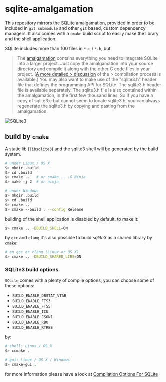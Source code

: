 # sqlite-amalgamation

This repository mirrors the [SQLite](http://www.sqlite.org/download.html)
amalgamation, provided in order to be included in `git submodule` and other
`git` based, custom dependency managers.
It also comes with a `cmake` build script to easily make the library and the shell
application.

SQLite includes more than 100 files in `*.c` / `*.h`, but
> The [amalgamation](http://www.sqlite.org/amalgamation.html) contains
> everything you need to integrate SQLite into a larger project. Just copy the
> amalgamation into your source directory and compile it along with the other C
> code files in your project. ([A more detailed
        > discussion](http://www.sqlite.org/howtocompile.html) of the
        > compilation process is available.) You may also want to make use of
> the "sqlite3.h" header file that defines the programming API for SQLite. The
> sqlite3.h header file is available separately. The sqlite3.h file is also
> contained within the amalgamation, in the first few thousand lines. So if you
> have a copy of sqlite3.c but cannot seem to locate sqlite3.h, you can always
> regenerate the sqlite3.h by copying and pasting from the amalgamation.

![SQLite3](http://www.sqlite.org/images/sqlite370_banner.gif)


## build by `cmake`
A static lib (`libsqlite3`) and the sqlite3 shell will be generated by the build
system.

```bash
# under Linux / OS X
$> mkdir .build
$> cd .build
$> cmake ..   # or cmake .. -G Ninja
$> make -j 2  # or ninja

# under Windows
$> mkdir .build
$> cd .build
$> cmake ..
$> cmake --build . --config Release
```

building of the shell application is disabled by default, to make it:
```bash
$> cmake .. -DBUILD_SHELL=ON
```

by `gcc` and `clang` it's also possible to build *sqlite3* as a shared library
by `cmake`:
```bash
# on gcc or clang (Linux or OS X)
$> cmake .. -DBUILD_SHARED_LIBS=ON
```

### SQLite3 build options
`SQLite` comes with a plenty of compile options, you can choose some of these
options:

- `BUILD_ENABLE_DBSTAT_VTAB`
- `BUILD_ENABLE_FTS3`
- `BUILD_ENABLE_FTS5`
- `BUILD_ENABLE_ICU`
- `BUILD_ENABLE_JSON1`
- `BUILD_ENABLE_RBU`
- `BUILD_ENABLE_RTREE`

by:
```bash
# shell: Linux / OS X
$> ccmake .

# gui: Linux / OS X / Windows
$> cmake-gui .
```

for more information please have a look at [Compilation Options For
SQLite](https://www.sqlite.org/compile.html)

